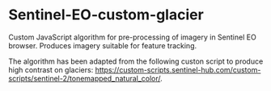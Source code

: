 # Sentinel-EO-custom-glacier
Custom JavaScript algorithm for pre-processing of imagery in Sentinel EO browser. Produces imagery suitable for feature tracking.

The algorithm has been adapted from the following custon script to produce high contrast on glaciers:
https://custom-scripts.sentinel-hub.com/custom-scripts/sentinel-2/tonemapped_natural_color/.
